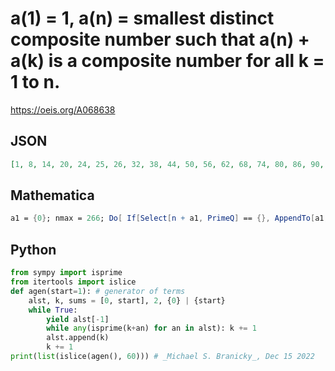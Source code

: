 # a\(1\) \= 1, a\(n\) \= smallest distinct composite number such that a\(n\) \+ a\(k\) is a composite number for all k \= 1 to n\.
https://oeis.org/A068638
## JSON
```JSON
[1, 8, 14, 20, 24, 25, 26, 32, 38, 44, 50, 56, 62, 68, 74, 80, 86, 90, 92, 94, 98, 104, 110, 116, 118, 120, 122, 128, 134, 140, 144, 146, 152, 158, 160, 164, 170, 176, 182, 184, 188, 194, 200, 206, 212, 218, 220, 224, 230, 234, 236, 242, 248, 254, 260, 264, 266]
```
## Mathematica
```Mathematica
a1 = {0}; nmax = 266; Do[ If[Select[n + a1, PrimeQ] == {}, AppendTo[a1, n]] , {n, nmax}]; Rest[a1] (* _Ray Chandler_, Jan 15 2017 *)
```
## Python
```Python
from sympy import isprime
from itertools import islice
def agen(start=1): # generator of terms
    alst, k, sums = [0, start], 2, {0} | {start}
    while True:
        yield alst[-1]
        while any(isprime(k+an) for an in alst): k += 1
        alst.append(k)
        k += 1
print(list(islice(agen(), 60))) # _Michael S. Branicky_, Dec 15 2022
```
